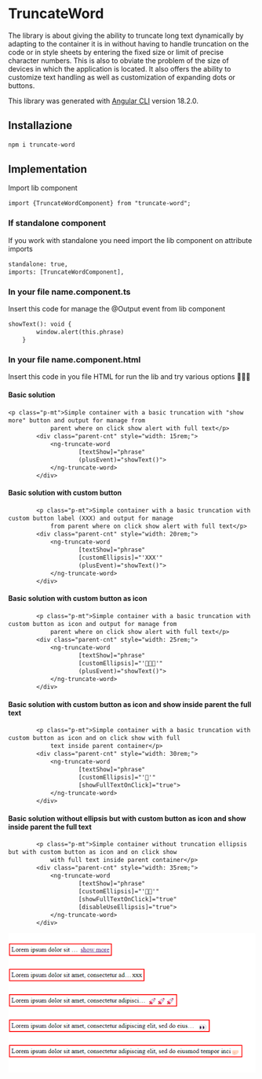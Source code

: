 # TruncateWord

The library is about giving the ability to truncate long text dynamically by adapting to the container it is in without having to handle truncation on the code or in style sheets by entering the fixed size or limit of precise character numbers. This is also to obviate the problem of the size of devices in which the application is located.
It also offers the ability to customize text handling as well as customization of expanding dots or buttons.

This library was generated with [Angular CLI](https://github.com/angular/angular-cli) version 18.2.0.

## Installazione

```bash
npm i truncate-word
```

## Implementation
Import lib component

```
import {TruncateWordComponent} from "truncate-word";
```


### If standalone component

If you work with standalone you need import the lib component on attribute imports

```
standalone: true,
imports: [TruncateWordComponent],
```

### In your file name.component.ts
Insert this code for manage the @Output event from lib component

```
showText(): void {
        window.alert(this.phrase)
    }
```

### In your file name.component.html
Insert this code in you file HTML for run the lib and try various options 🚀🚀🚀

#### Basic solution
```
<p class="p-mt">Simple container with a basic truncation with "show more" button and output for manage from
            parent where on click show alert with full text</p>
        <div class="parent-cnt" style="width: 15rem;">
            <ng-truncate-word
                    [textShow]="phrase"
                    (plusEvent)="showText()">
            </ng-truncate-word>
        </div>
```
#### Basic solution with custom button
```
        <p class="p-mt">Simple container with a basic truncation with custom button label (XXX) and output for manage
            from parent where on click show alert with full text</p>
        <div class="parent-cnt" style="width: 20rem;">
            <ng-truncate-word
                    [textShow]="phrase"
                    [customEllipsis]="'XXX'"
                    (plusEvent)="showText()">
            </ng-truncate-word>
        </div>
```
#### Basic solution with custom button as icon
```
        <p class="p-mt">Simple container with a basic truncation with custom button as icon and output for manage from
            parent where on click show alert with full text</p>
        <div class="parent-cnt" style="width: 25rem;">
            <ng-truncate-word
                    [textShow]="phrase"
                    [customEllipsis]="'🚀🚀🚀'"
                    (plusEvent)="showText()">
            </ng-truncate-word>
        </div>
```
#### Basic solution with custom button as icon and show inside parent the full text
```
        <p class="p-mt">Simple container with a basic truncation with custom button as icon and on click show with full
            text inside parent container</p>
        <div class="parent-cnt" style="width: 30rem;">
            <ng-truncate-word
                    [textShow]="phrase"
                    [customEllipsis]="'👀'"
                    [showFullTextOnClick]="true">
            </ng-truncate-word>
        </div>
```
#### Basic solution without ellipsis but with custom button as icon and show inside parent the full text
```
        <p class="p-mt">Simple container without truncation ellipsis but with custom button as icon and on click show
            with full text inside parent container</p>
        <div class="parent-cnt" style="width: 35rem;">
            <ng-truncate-word
                    [textShow]="phrase"
                    [customEllipsis]="'🤛🏻'"
                    [showFullTextOnClick]="true"
                    [disableUseEllipsis]="true">
            </ng-truncate-word>
        </div>
```
![img.png](src/image/img.png)

